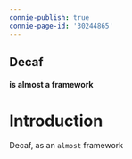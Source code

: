 ```yaml
---
connie-publish: true
connie-page-id: '30244865'
---
```

## Decaf
#### **is almost a framework**

# Introduction

Decaf, as an `almost` framework
